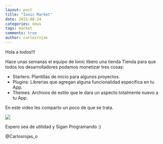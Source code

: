 ```yaml
---
layout: post
title: "Ionic Market"
date: 2015-08-24
categories: news
tags: market
comments: true
author: carlosrojas
---
```

Hola a todos!!!

Hace unas semanas el equipo de Ionic libero una tienda Tienda para que todos los desarrolladores podamos monetizar tres cosas:

* Starters: Plantillas de inicio para algunos proyectos.
* Plugins: Librerias que agregan alguna funcionalidad especifica en tu App.
* Themes: Archivos de estilo que le dara un aspecto totalmente nuevo a tu App.

En este video les comparto un poco de que se trata.

[<img src="http://img.youtube.com/vi/URobJP0uPa8/hqdefault.jpg" />](http://j.mp/1EfRHHR)

Espero sea de utilidad y Sigan Programando :)

@Carlosrojas_o

